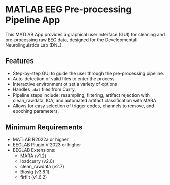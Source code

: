 # MATLAB EEG Pre-processing Pipeline App

This MATLAB App provides a graphical user interface (GUI) for cleaning and pre-processing raw EEG data, designed for the Developmental Neurolinguistics Lab (DNL).

## Features

- Step-by-step GUI to guide the user through the pre-processing pipeline.
- Auto-detection of valid files to enter the process
- Interactive environment ot set a variety of options
- Handles `.dat` files from Curry.
- Pipeline steps include: resampling, filtering, artifact rejection with clean_rawdata, ICA, and automated artifact classification with MARA.
- Allows for easy selection of trigger codes, channels to remove, and epoching parameters.

## Minimum Requirements

- MATLAB R2022a or higher
- EEGLAB Plugin V 2023 or higher
- EEGLAB Extensions:
    - MARA (v1.2)
    - loadcurry (v2.0)
    - clean_rawdata (v2.7)
    - Biosig (v3.8.1)
    - firfilt (v1.6.2)

